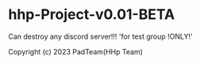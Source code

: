 # hhp-Project-v0.01-BETA
Can destroy any discord server!!! 'for test group !ONLY!'

Copyright (c) 2023 PadTeam(HHp Team)
